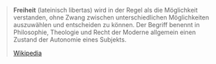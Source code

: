 > **Freiheit** (lateinisch libertas) wird in der Regel als die Möglichkeit verstanden, ohne Zwang zwischen unterschiedlichen Möglichkeiten auszuwählen und entscheiden zu können. Der Begriff benennt in Philosophie, Theologie und Recht der Moderne allgemein einen Zustand der Autonomie eines Subjekts.
>
> [Wikipedia](https://de.wikipedia.org/wiki/Freiheit)